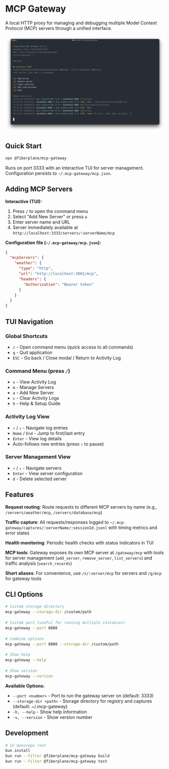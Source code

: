 # MCP Gateway

A local HTTP proxy for managing and debugging multiple Model Context Protocol (MCP) servers through a unified interface.

![MCP Gateway](https://github.com/fiberplane/mcp-gateway/blob/main/packages/mcp-gateway/assets/mcp-gateway.png?raw=true)

## Quick Start

```bash
npx @fiberplane/mcp-gateway
```

Runs on port 3333 with an interactive TUI for server management. Configuration persists to `~/.mcp-gateway/mcp.json`.

## Adding MCP Servers

**Interactive (TUI):**
1. Press `/` to open the command menu
2. Select "Add New Server" or press `a`
3. Enter server name and URL
4. Server immediately available at `http://localhost:3333/servers/:serverName/mcp`

**Configuration file (`~/.mcp-gateway/mcp.json`):**

```json
{
  "mcpServers": {
    "weather": {
      "type": "http",
      "url": "http://localhost:3001/mcp",
      "headers": {
        "Authorization": "Bearer token"
      }
    }
  }
}
```

## TUI Navigation

### Global Shortcuts
- `/` - Open command menu (quick access to all commands)
- `q` - Quit application
- `ESC` - Go back / Close modal / Return to Activity Log

### Command Menu (press `/`)
- `v` - View Activity Log
- `m` - Manage Servers
- `a` - Add New Server
- `c` - Clear Activity Logs
- `h` - Help & Setup Guide

### Activity Log View
- `↑` / `↓` - Navigate log entries
- `Home` / `End` - Jump to first/last entry
- `Enter` - View log details
- Auto-follows new entries (press `↑` to pause)

### Server Management View
- `↑` / `↓` - Navigate servers
- `Enter` - View server configuration
- `d` - Delete selected server

## Features

**Request routing**: Route requests to different MCP servers by name (e.g., `/servers/weather/mcp`, `/servers/database/mcp`)

**Traffic capture**: All requests/responses logged to `~/.mcp-gateway/captures/:serverName/:sessionId.jsonl` with timing metrics and error states

**Health monitoring**: Periodic health checks with status indicators in TUI

**MCP tools**: Gateway exposes its own MCP server at `/gateway/mcp` with tools for server management (`add_server`, `remove_server`, `list_servers`) and traffic analysis (`search_records`)

**Short aliases**: For convenience, use `/s/:server/mcp` for servers and `/g/mcp` for gateway tools

## CLI Options

```bash
# Custom storage directory
mcp-gateway --storage-dir /custom/path

# Custom port (useful for running multiple instances)
mcp-gateway --port 8080

# Combine options
mcp-gateway --port 8080 --storage-dir /custom/path

# Show help
mcp-gateway --help

# Show version
mcp-gateway --version
```

**Available Options:**
- `--port <number>` - Port to run the gateway server on (default: 3333)
- `--storage-dir <path>` - Storage directory for registry and captures (default: ~/.mcp-gateway)
- `-h, --help` - Show help information
- `-v, --version` - Show version number

## Development

```bash
# In monorepo root
bun install
bun run --filter @fiberplane/mcp-gateway build
bun run --filter @fiberplane/mcp-gateway test
```